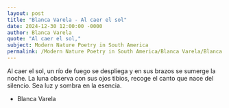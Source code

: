 ```yaml
---
layout: post
title: "Blanca Varela - Al caer el sol"
date: 2024-12-30 12:00:00 -0000
author: Blanca Varela
quote: "Al caer el sol,"
subject: Modern Nature Poetry in South America
permalink: /Modern Nature Poetry in South America/Blanca Varela/Blanca Varela - Al caer el sol
---
```


Al caer el sol,
un río de fuego
se despliega
y en sus brazos
se sumerge la noche.
La luna observa
con sus ojos tibios,
recoge el canto
que nace
del silencio.
Sea luz y sombra en la esencia.

- Blanca Varela
